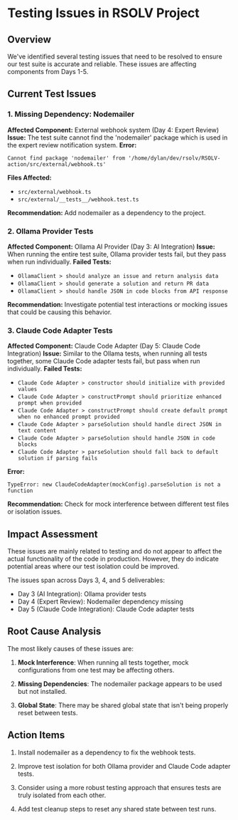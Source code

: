 # Testing Issues in RSOLV Project

## Overview

We've identified several testing issues that need to be resolved to ensure our test suite is accurate and reliable. These issues are affecting components from Days 1-5.

## Current Test Issues

### 1. Missing Dependency: Nodemailer

**Affected Component:** External webhook system (Day 4: Expert Review)
**Issue:** The test suite cannot find the 'nodemailer' package which is used in the expert review notification system.
**Error:**
```
Cannot find package 'nodemailer' from '/home/dylan/dev/rsolv/RSOLV-action/src/external/webhook.ts'
```
**Files Affected:**
- `src/external/webhook.ts`
- `src/external/__tests__/webhook.test.ts`

**Recommendation:** Add nodemailer as a dependency to the project.

### 2. Ollama Provider Tests

**Affected Component:** Ollama AI Provider (Day 3: AI Integration)
**Issue:** When running the entire test suite, Ollama provider tests fail, but they pass when run individually.
**Failed Tests:**
- `OllamaClient > should analyze an issue and return analysis data`
- `OllamaClient > should generate a solution and return PR data`
- `OllamaClient > should handle JSON in code blocks from API response`

**Recommendation:** Investigate potential test interactions or mocking issues that could be causing this behavior.

### 3. Claude Code Adapter Tests

**Affected Component:** Claude Code Adapter (Day 5: Claude Code Integration)
**Issue:** Similar to the Ollama tests, when running all tests together, some Claude Code adapter tests fail, but pass when run individually.
**Failed Tests:**
- `Claude Code Adapter > constructor should initialize with provided values`
- `Claude Code Adapter > constructPrompt should prioritize enhanced prompt when provided`
- `Claude Code Adapter > constructPrompt should create default prompt when no enhanced prompt provided`
- `Claude Code Adapter > parseSolution should handle direct JSON in text content`
- `Claude Code Adapter > parseSolution should handle JSON in code blocks`
- `Claude Code Adapter > parseSolution should fall back to default solution if parsing fails`

**Error:** 
```
TypeError: new ClaudeCodeAdapter(mockConfig).parseSolution is not a function
```

**Recommendation:** Check for mock interference between different test files or isolation issues.

## Impact Assessment

These issues are mainly related to testing and do not appear to affect the actual functionality of the code in production. However, they do indicate potential areas where our test isolation could be improved.

The issues span across Days 3, 4, and 5 deliverables:
- Day 3 (AI Integration): Ollama provider tests
- Day 4 (Expert Review): Nodemailer dependency missing
- Day 5 (Claude Code Integration): Claude Code adapter tests

## Root Cause Analysis

The most likely causes of these issues are:

1. **Mock Interference**: When running all tests together, mock configurations from one test may be affecting others.
   
2. **Missing Dependencies**: The nodemailer package appears to be used but not installed.

3. **Global State**: There may be shared global state that isn't being properly reset between tests.

## Action Items

1. Install nodemailer as a dependency to fix the webhook tests.

2. Improve test isolation for both Ollama provider and Claude Code adapter tests.

3. Consider using a more robust testing approach that ensures tests are truly isolated from each other.

4. Add test cleanup steps to reset any shared state between test runs.